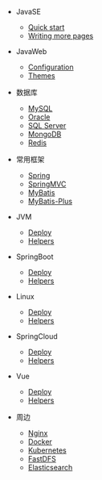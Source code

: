 - JavaSE

  - [Quick start]()
  - [Writing more pages]()

- JavaWeb

  - [Configuration]()
  - [Themes]()

- 数据库

  - [MySQL](MySQL.md)
  - [Oracle]()
  - [SQL Server]()
  - [MongoDB]()
  - [Redis]()

- 常用框架

  - [Spring]()
  - [SpringMVC]()
  - [MyBatis]()
  - [MyBatis-Plus](MyBatis-Plus.md)

- JVM

  - [Deploy]()
  - [Helpers]()

- SpringBoot

  - [Deploy]()
  - [Helpers]()

- Linux

  - [Deploy]()
  - [Helpers]()

- SpringCloud

  - [Deploy]()
  - [Helpers]()

- Vue

  - [Deploy]()
  - [Helpers]()

- 周边

  - [Nginx](Nginx.md)
  - [Docker](Docker.md)
  - [Kubernetes]()
  - [FastDFS]()
  - [Elasticsearch]()